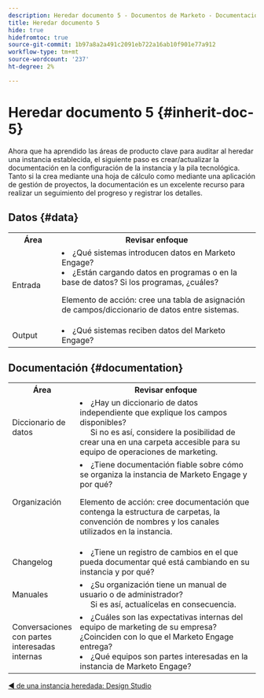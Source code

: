 ```yaml
---
description: Heredar documento 5 - Documentos de Marketo - Documentación del producto
title: Heredar documento 5
hide: true
hidefromtoc: true
source-git-commit: 1b97a8a2a491c2091eb722a16ab10f901e77a912
workflow-type: tm+mt
source-wordcount: '237'
ht-degree: 2%

---
```


# Heredar documento 5 {#inherit-doc-5}

Ahora que ha aprendido las áreas de producto clave para auditar al heredar una instancia establecida, el siguiente paso es crear/actualizar la documentación en la configuración de la instancia y la pila tecnológica. Tanto si la crea mediante una hoja de cálculo como mediante una aplicación de gestión de proyectos, la documentación es un excelente recurso para realizar un seguimiento del progreso y registrar los detalles.

## Datos {#data}

<table style="table-layout:auto"> 
 <tbody> 
  <tr> 
   <th style="width:20%">Área</th> 
   <th>Revisar enfoque</th>
  </tr> 
  <tr> 
   <td>Entrada</td> 
   <td><li>¿Qué sistemas introducen datos en Marketo Engage?</li>
   <li>¿Están cargando datos en programas o en la base de datos? Si los programas, ¿cuáles?</li>
   <p>Elemento de acción: cree una tabla de asignación de campos/diccionario de datos entre sistemas.</td>
  </tr>
  <tr> 
   <td>Output</td> 
   <td><li>¿Qué sistemas reciben datos del Marketo Engage?</li></td>
  </tr>
 </tbody> 
</table>

## Documentación {#documentation}

<table style="table-layout:auto"> 
 <tbody> 
  <tr> 
   <th style="width:20%">Área</th> 
   <th>Revisar enfoque</th>
  </tr> 
  <tr> 
   <td>Diccionario de datos</td> 
   <td><li>¿Hay un diccionario de datos independiente que explique los campos disponibles?
   <br/>     Si no es así, considere la posibilidad de crear una en una carpeta accesible para su equipo de operaciones de marketing.</li></td>
  </tr>
  <tr> 
   <td>Organización</td> 
    <td><li>¿Tiene documentación fiable sobre cómo se organiza la instancia de Marketo Engage y por qué?</li>
   <p>Elemento de acción: cree documentación que contenga la estructura de carpetas, la convención de nombres y los canales utilizados en la instancia.</td>
  </tr>
  <tr> 
   <td>Changelog</td> 
    <td><li>¿Tiene un registro de cambios en el que pueda documentar qué está cambiando en su instancia y por qué?</li></td>
  </tr>
  <tr> 
   <td>Manuales</td> 
    <td><li>¿Su organización tiene un manual de usuario o de administrador? 
    <br/>     Si es así, actualícelas en consecuencia.</li></td>
  </tr>
  <tr> 
   <td>Conversaciones con partes interesadas internas</td> 
    <td><li>¿Cuáles son las expectativas internas del equipo de marketing de su empresa? ¿Coinciden con lo que el Marketo Engage entrega?</li>
   <li>¿Qué equipos son partes interesadas en la instancia de Marketo Engage?</li></td>
  </tr>
 </tbody> 
</table>

[◄ de una instancia heredada: Design Studio](/help/marketo/getting-started/inheriting-a-marketo-instance/new-inherit-doc-4.md)
